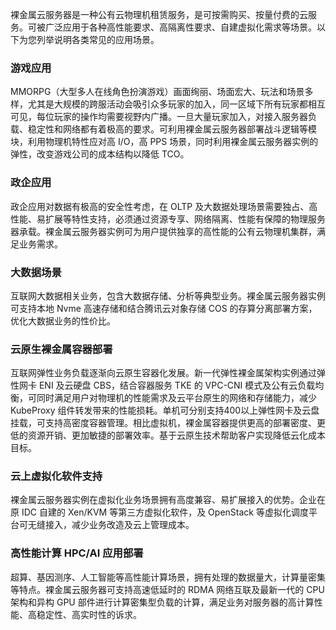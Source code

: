 裸金属云服务器是一种公有云物理机租赁服务，是可按需购买、按量付费的云服务。可被广泛应用于各种高性能要求、高隔离性要求、自建虚拟化需求等场景。以下为您列举说明各类常见的应用场景。

### 游戏应用
MMORPG（大型多人在线角色扮演游戏）画面绚丽、场面宏大、玩法和场景多样，尤其是大规模的跨服活动会吸引众多玩家的加入，同一区域下所有玩家都相互可见，每位玩家的操作均需要视野内广播。一旦大量玩家加入，对接入服务器负载、稳定性和网络都有着极高的要求。可利用裸金属云服务器部署战斗逻辑等模块，利用物理机特性应对高 I/O，高 PPS 场景，同时利用裸金属云服务器实例的弹性，改变游戏公司的成本结构以降低 TCO。

### 政企应用
政企应用对数据有极高的安全性考虑，在 OLTP 及大数据处理场景需要独占、高性能、易扩展等特性支持，必须通过资源专享、网络隔离、性能有保障的物理服务器承载。裸金属云服务器实例可为用户提供独享的高性能的公有云物理机集群，满足业务需求。

### 大数据场景
互联网大数据相关业务，包含大数据存储、分析等典型业务。裸金属云服务器实例可支持本地 Nvme 高速存储和结合腾讯云对象存储 COS 的存算分离部署方案，优化大数据业务的性价比。

### 云原生裸金属容器部署
互联网弹性业务负载逐渐向云原生容器化发展。新一代弹性裸金属架构实例通过弹性网卡 ENI 及云硬盘 CBS，结合容器服务 TKE 的 VPC-CNI 模式及公有云负载均衡，可同时满足用户对物理机的性能需求及云平台原生的网络和存储能力，减少 KubeProxy 组件转发带来的性能损耗。单机可分别支持400以上弹性网卡及云盘挂载，可支持高密度容器管理。相比虚拟机，裸金属容器提供更高的部署密度、更低的资源开销、更加敏捷的部署效率。基于云原生技术帮助客户实现降低云化成本目标。

### 云上虚拟化软件支持
裸金属云服务器实例在虚拟化业务场景拥有高度兼容、易扩展接入的优势。企业在原 IDC 自建的 Xen/KVM 等第三方虚拟化软件，及 OpenStack 等虚拟化调度平台可无缝接入，减少业务改造及云上管理成本。

### 高性能计算 HPC/AI 应用部署
超算、基因测序、人工智能等高性能计算场景，拥有处理的数据量大，计算量密集等特点。裸金属云服务器可支持高速低延时的 RDMA 网络互联及最新一代的 CPU 架构和异构 GPU 部件进行计算密集型负载的计算，满足业务对服务器的高计算性能、高稳定性、高实时性的诉求。
